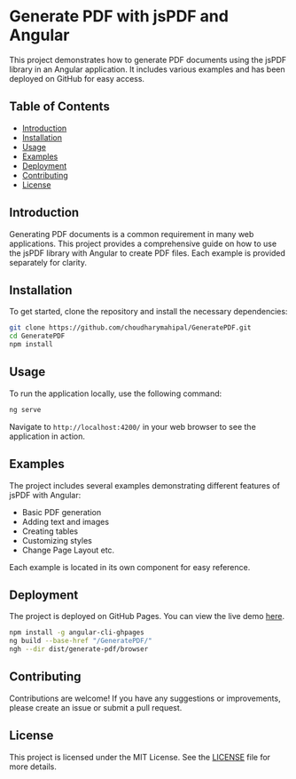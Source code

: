 # Generate PDF with jsPDF and Angular

This project demonstrates how to generate PDF documents using the jsPDF library in an Angular application. It includes various examples and has been deployed on GitHub for easy access.

## Table of Contents

- [Introduction](#introduction)
- [Installation](#installation)
- [Usage](#usage)
- [Examples](#examples)
- [Deployment](#deployment)
- [Contributing](#contributing)
- [License](#license)

## Introduction

Generating PDF documents is a common requirement in many web applications. This project provides a comprehensive guide on how to use the jsPDF library with Angular to create PDF files. Each example is provided separately for clarity.

## Installation

To get started, clone the repository and install the necessary dependencies:

```bash
git clone https://github.com/choudharymahipal/GeneratePDF.git
cd GeneratePDF
npm install
```

## Usage

To run the application locally, use the following command:

```bash
ng serve
```

Navigate to `http://localhost:4200/` in your web browser to see the application in action.

## Examples

The project includes several examples demonstrating different features of jsPDF with Angular:

- Basic PDF generation
- Adding text and images
- Creating tables
- Customizing styles
- Change Page Layout etc.

Each example is located in its own component for easy reference.

## Deployment

The project is deployed on GitHub Pages. You can view the live demo [here](https://choudharymahipal.github.io/GeneratePDF/).

```bash
npm install -g angular-cli-ghpages
ng build --base-href "/GeneratePDF/"
ngh --dir dist/generate-pdf/browser
```

## Contributing

Contributions are welcome! If you have any suggestions or improvements, please create an issue or submit a pull request.

## License

This project is licensed under the MIT License. See the [LICENSE](LICENSE) file for more details.